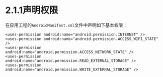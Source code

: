 # 2.1.1声明权限



在应用工程的`AndroidManifest.xml`文件中声明如下基本权限：

```text
<uses-permission android:name="android.permission.INTERNET" />  
<uses-permission android:name="android.permission.ACCESS_WIFI_STATE" />
<uses-permission android:name="android.permission.ACCESS_NETWORK_STATE" />
<uses-permission android:name="android.permission.READ_EXTERNAL_STORAGE" />
<uses-permission android:name="android.permission.WRITE_EXTERNAL_STORAGE" />
```


